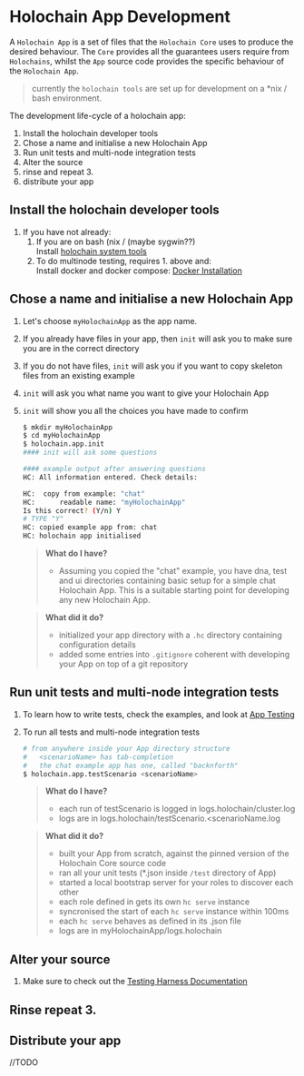 # Holochain App Development

A `Holochain App` is a set of files that the `Holochain Core` uses to produce the desired behaviour. The `Core` provides all the guarantees users require from `Holochains`, whilst the `App` source code provides the specific behaviour of the `Holochain App`.

> currently the `holochain tools` are set up for development on a *nix / bash environment.

The development life-cycle of a holochain app:
1. Install the holochain developer tools
2. Chose a name and initialise a new Holochain App
3. Run unit tests and multi-node integration tests
4. Alter the source
5. rinse and repeat 3.
6. distribute your app

## Install the holochain developer tools
1. If you have not already:
    1. If you are on bash (nix / (maybe sygwin??)<br>
       Install [holochain system tools](Install-Holochain-on-nix)
    2. To do multinode testing, requires 1. above and:<br>
       Install docker and docker compose: [Docker Installation](Docker-Installation-for-Developers)

## Chose a name and initialise a new Holochain App
1. Let's choose `myHolochainApp` as the app name.
2. If you already have files in your app, then `init` will ask you to make sure you are in the correct directory
3. If you do not have files, `init` will ask you if you want to copy skeleton files from an existing example
4. `init` will ask you what name you want to give your Holochain App
5. `init` will show you all the choices you have made to confirm

    ```bash 
    $ mkdir myHolochainApp
    $ cd myHolochainApp
    $ holochain.app.init
    #### init will ask some questions

    #### example output after answering questions
    HC: All information entered. Check details: 
    
    HC:  copy from example: "chat"
    HC:      readable name: "myHolochainApp"
    Is this correct? (Y/n) Y
    # TYPE "Y"
    HC: copied example app from: chat
    HC: holochain app initialised
    ```
    > **What do I have?**
    > * Assuming you copied the "chat" example, you have dna, test and ui directories containing basic setup for a simple chat Holochain App. This is a suitable starting point for developing any new Holochain App.

    > **What did it do?**
    > * initialized your app directory with a `.hc` directory containing configuration details
    > * added some entries into `.gitignore` coherent with developing your App on top of a git repository

## Run unit tests and multi-node integration tests
1. To learn how to write tests, check the examples, and look at [App Testing ](App-Testing)
2. To run all tests and multi-node integration tests
    ```bash
    # from anywhere inside your App directory structure
    #   <scenarioName> has tab-completion
    #   the chat example app has one, called "backnforth"
    $ holochain.app.testScenario <scenarioName>
    ```
    > **What do I have?**
    > * each run of testScenario is logged in logs.holochain/cluster.log
    > * logs are in logs.holochain/testScenario.<scenarioName.log

    > **What did it do?**
    > * built your App from scratch, against the pinned version of the Holochain Core source code
    > * ran all your unit tests (*.json inside `/test` directory of App)
    > * started a local bootstrap server for your roles to discover each other
    > * each role defined in <scenarioName> gets its own `hc serve` instance
    > * syncronised the start of each `hc serve` instance within 100ms
    > * each `hc serve` behaves as defined in its .json file
    > * logs are in myHolochainApp/logs.holochain

## Alter your source
1. Make sure to check out the [Testing Harness Documentation](App-Testing)

## Rinse repeat 3.

## Distribute your app
//TODO